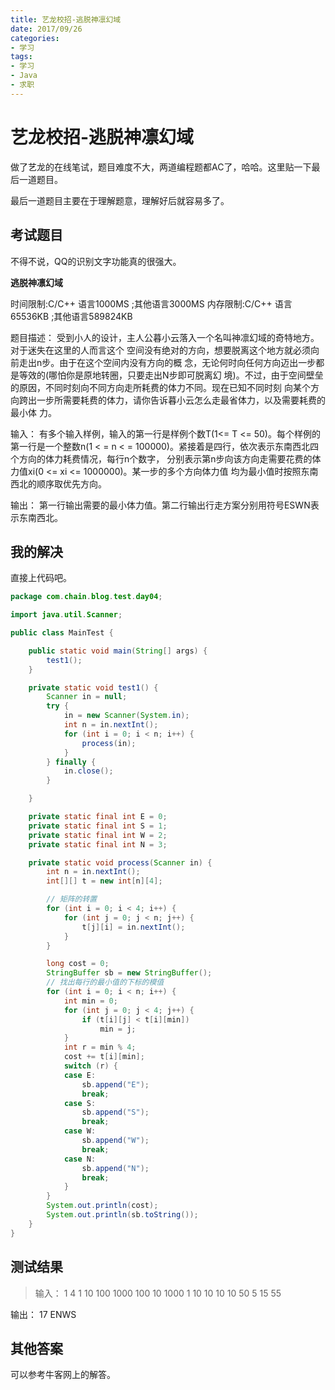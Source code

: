 ```yaml
---
title: 艺龙校招-逃脱神凛幻域
date: 2017/09/26
categories: 
- 学习
tags: 
- 学习
- Java
- 求职
---
```


艺龙校招-逃脱神凛幻域
=========================
做了艺龙的在线笔试，题目难度不大，两道编程题都AC了，哈哈。这里贴一下最后一道题目。

最后一道题目主要在于理解题意，理解好后就容易多了。

## 考试题目

不得不说，QQ的识别文字功能真的很强大。

__逃脱神凛幻域__

时间限制:C/C++ 语言1000MS ;其他语言3000MS
内存限制:C/C++ 语言65536KB ;其他语言589824KB

题目描述：
受到小人的设计，主人公暮小云落入一个名叫神凛幻域的奇特地方。对于迷失在这里的人而言这个
空间没有绝对的方向，想要脱离这个地方就必须向前走出n步。由于在这个空间内没有方向的概
念，无论何时向任何方向迈出一步都是等效的(哪怕你是原地转圈，只要走出N步即可脱离幻
境)。不过，由于空间壁垒的原因，不同时刻向不同方向走所耗费的体力不同。现在已知不同时刻
向某个方向跨出一步所需要耗费的体力，请你告诉暮小云怎么走最省体力，以及需要耗费的最小体
力。

输入：
有多个输入样例，输入的第一行是样例个数T(1<= T <= 50)。每个样例的第一行是一个整数n(1
< = n < = 100000)。紧接着是四行，依次表示东南西北四个方向的体力耗费情况，每行n个数字，
分别表示第n步向该方向走需要花费的体力值xi(0 <= xi <= 1000000)。某一步的多个方向体力值
均为最小值时按照东南西北的顺序取优先方向。

输出：
第一行输出需要的最小体力值。第二行输出行走方案分别用符号ESWN表示东南西北。

## 我的解决

直接上代码吧。

```java
package com.chain.blog.test.day04;

import java.util.Scanner;

public class MainTest {

	public static void main(String[] args) {
		test1();
	}

	private static void test1() {
		Scanner in = null;
		try {
			in = new Scanner(System.in);
			int n = in.nextInt();
			for (int i = 0; i < n; i++) {
				process(in);
			}
		} finally {
			in.close();
		}

	}

	private static final int E = 0;
	private static final int S = 1;
	private static final int W = 2;
	private static final int N = 3;

	private static void process(Scanner in) {
		int n = in.nextInt();
		int[][] t = new int[n][4];

		// 矩阵的转置
		for (int i = 0; i < 4; i++) {
			for (int j = 0; j < n; j++) {
				t[j][i] = in.nextInt();
			}
		}

		long cost = 0;
		StringBuffer sb = new StringBuffer();
		// 找出每行的最小值的下标的模值
		for (int i = 0; i < n; i++) {
			int min = 0;
			for (int j = 0; j < 4; j++) {
				if (t[i][j] < t[i][min])
					min = j;
			}
			int r = min % 4;
			cost += t[i][min];
			switch (r) {
			case E:
				sb.append("E");
				break;
			case S:
				sb.append("S");
				break;
			case W:
				sb.append("W");
				break;
			case N:
				sb.append("N");
				break;
			}
		}
		System.out.println(cost);
		System.out.println(sb.toString());
	}
}
```

## 测试结果

> 输入：
1
4
1 10 100 1000
100 10 1000 1
10 10 10 10
50 5 15 55

输出：
17
ENWS

## 其他答案

可以参考牛客网上的解答。